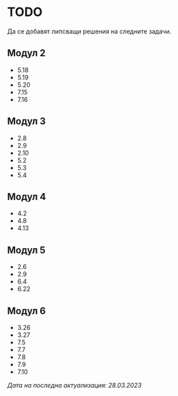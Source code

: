 # TODO
Да се добавят липсващи решения на следните задачи.

## Модул 2
- 5.18 
- 5.19
- 5.20
- 7.15
- 7.16

## Модул 3
- 2.8
- 2.9
- 2.10
- 5.2
- 5.3
- 5.4

## Модул 4
- 4.2
- 4.8 
- 4.13

## Модул 5
- 2.6
- 2.9
- 6.4
- 6.22

## Модул 6
- 3.26
- 3.27
- 7.5
- 7.7
- 7.8
- 7.9
- 7.10

_Дата на последна актуализация: 28.03.2023_